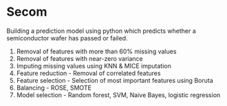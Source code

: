 # Secom

Building a prediction model using python which predicts whether a semiconductor wafer has passed or failed.
1.  Removal of features with more than 60% missing values
2.  Removal of features with near-zero variance
3.  Imputing missing values using KNN & MICE imputation
4.  Feature reduction - Removal of correlated features
5.  Feature selection - Selection of most important features using Boruta
6.  Balancing - ROSE, SMOTE
7.  Model selection - Random forest, SVM, Naive Bayes, logistic regression
